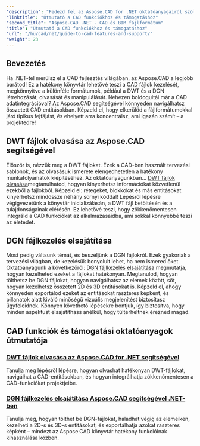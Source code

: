 ```yaml
---
"description": "Fedezd fel az Aspose.CAD for .NET oktatóanyagairól szóló átfogó útmutatónkat, amely tökéletes azoknak a fejlesztőknek, akik CAD funkciókkal szeretnék bővíteni szoftvereiket."
"linktitle": "Útmutató a CAD funkciókhoz és támogatáshoz"
"second_title": "Aspose.CAD .NET - CAD és BIM fájlformátum"
"title": "Útmutató a CAD funkciókhoz és támogatáshoz"
"url": "/hu/cad/net/guide-to-cad-features-and-support/"
"weight": 23
---
```


## Bevezetés

Ha .NET-tel merülsz el a CAD fejlesztés világában, az Aspose.CAD a legjobb barátod! Ez a hatékony könyvtár lehetővé teszi a CAD fájlok kezelését, megkönnyítve a különféle formátumok, például a DWT és a DGN létrehozását, olvasását és manipulálását. Nehezen boldogultál már a CAD adatintegrációval? Az Aspose.CAD segítségével könnyedén navigálhatsz összetett CAD entitásokban. Képzeld el, hogy elkerülöd a fájlformátumokkal járó tipikus fejfájást, és ehelyett arra koncentrálsz, ami igazán számít – a projektedre!

## DWT fájlok olvasása az Aspose.CAD segítségével

Először is, nézzük meg a DWT fájlokat. Ezek a CAD-ben használt tervezési sablonok, és az olvasásuk ismerete elengedhetetlen a hatékony munkafolyamatok kiépítéséhez. Az oktatóanyagunkban... [DWT fájlok olvasása](./read-dwt-files/)megtanulhatod, hogyan kinyerhetsz információkat közvetlenül ezekből a fájlokból. Képzeld el: rétegeket, blokkokat és más entitásokat kinyerhetsz mindössze néhány sornyi kóddal! Lépésről lépésre végigvezetünk a könyvtár inicializálásán, a DWT fájl betöltésén és a tulajdonságainak elérésén. Ez lehetővé teszi, hogy zökkenőmentesen integráld a CAD funkciókat az alkalmazásaidba, ami sokkal könnyebbé teszi az életedet.

## DGN fájlkezelés elsajátítása

Most pedig váltsunk témát, és beszéljünk a DGN fájlokról. Ezek gyakoriak a tervezési világban, de kezelésük bonyolult lehet, ha nem ismered őket. Oktatóanyagunk a következőről: [DGN fájlkezelés elsajátítása](./mastering-dgn-file-manipulation/) megmutatja, hogyan kezelheted ezeket a fájlokat hatékonyan. Megtanulod, hogyan tölthetsz be DGN fájlokat, hogyan navigálhatsz az elemek között, sőt, hogyan kezelhetsz összetett 2D és 3D entitásokat is. Képzeld el, ahogy könnyedén exportálod ezeket az entitásokat raszteres képként, és pillanatok alatt kiváló minőségű vizuális megjelenítést biztosítasz ügyfeleidnek. Könnyen követhető lépésekre bontjuk, így biztosítva, hogy minden aspektust elsajátíthass anélkül, hogy túlterheltnek éreznéd magad.

## CAD funkciók és támogatási oktatóanyagok útmutatója
### [DWT fájlok olvasása az Aspose.CAD for .NET segítségével](./read-dwt-files/)
Tanulja meg lépésről lépésre, hogyan olvashat hatékonyan DWT-fájlokat, navigálhat a CAD-entitásokban, és hogyan integrálhatja zökkenőmentesen a CAD-funkciókat projektjeibe.
### [DGN fájlkezelés elsajátítása Aspose.CAD segítségével .NET-ben](./mastering-dgn-file-manipulation/)
Tanulja meg, hogyan tölthet be DGN-fájlokat, haladhat végig az elemeiken, kezelheti a 2D-s és 3D-s entitásokat, és exportálhatja azokat raszteres képként – mindezt az Aspose.CAD könyvtár hatékony funkcióinak kihasználása közben.